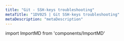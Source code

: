 ```yaml
---
title: "Git - SSH-keys troubleshooting"
metaTitle: "1DV025 | Git SSH-keys troubleshooting"
metaDescription: "metaDescription"
---
```


import ImportMD from 'components/ImportMD'

<ImportMD url="https://gitlab.lnu.se/instructions/students/get-started/-/raw/master/ssh-keys-faq.md" />
